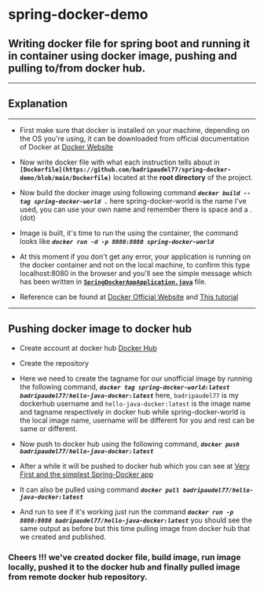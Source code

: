 # spring-docker-demo
## Writing docker file for spring boot and running it in container using docker image, pushing and pulling to/from docker hub. 
-----------------------------------------------------------------------------------
## Explanation
----------------------
- First make sure that docker is installed on your machine, depending on the OS you're using, it can be downloaded from official documentation of Docker at [Docker Website](https://docs.docker.com/get-docker/)

- Now write docker file with what each instruction tells about in **```[Dockerfile](https://github.com/badripaudel77/spring-docker-demo/blob/main/Dockerfile)```** located at the **root directory** of the project.

- Now build the docker image using following command  _**```docker build --tag spring-docker-world .```**_ here spring-docker-world is the name I've used, you can use your own name and remember there is space and a . (dot)

- Image is built, it's time to run the using the container, the command looks like _**```docker run -d -p 8080:8080 spring-docker-world```**_

- At this moment if you don't get any error, your application is running on the docker container and not on the local machine, to confirm this type localhost:8080 in the browser and you'll see the simple message which has been written in **[```SpringDockerAppApplication.java```](https://github.com/badripaudel77/spring-docker-demo/blob/main/src/main/java/com/io/docker/spring/springdockerapp/SpringDockerAppApplication.java)** file.

- Reference can be found at [Docker Official Website](https://docs.docker.com/language/java/build-images/) and [This tutorial](https://docker-curriculum.com/)

------------------------------------------------------------------------------------------------------------

## Pushing docker image to docker hub 

- Create account at docker hub [Docker Hub](https://hub.docker.com/)

- Create the repository 

- Here we need to create the tagname for our unofficial image by running the following command, _**```docker tag spring-docker-world:latest badripaudel77/hello-java-docker:latest```**_ here, ```badripaudel77``` is my dockerhub username and  ```hello-java-docker:latest``` is the image name and tagname respectively in docker hub while spring-docker-world is the local image name, username will be different for you and rest can be same or different.

- Now  push to docker hub using the following command, _**```docker push badripaudel77/hello-java-docker:latest```**_

- After a while it will be pushed to docker hub which you can see at [Very First and the simplest Spring-Docker app](https://hub.docker.com/repository/docker/badripaudel77/hello-java-docker)

- It can also be pulled using command _**```docker pull badripaudel77/hello-java-docker:latest```**_

- And run to see if it's working just run the command _**```docker run -p 8080:8080 badripaudel77/hello-java-docker:latest```**_ you should see the same output as before but this time pulling image from docker hub that we created and published. 

### Cheers !!! we've created docker file, build image, run image locally, pushed it to the docker hub and finally pulled image from remote docker hub repository.

